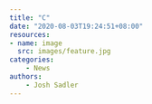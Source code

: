 ```yaml
---
title: "C"
date: "2020-08-03T19:24:51+08:00"
resources:
- name: image
  src: images/feature.jpg
categories: 
    - News
authors: 
    - Josh Sadler
---
```


